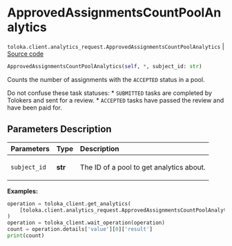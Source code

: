 # ApprovedAssignmentsCountPoolAnalytics
`toloka.client.analytics_request.ApprovedAssignmentsCountPoolAnalytics` | [Source code](https://github.com/Toloka/toloka-kit/blob/v1.2.2/src/client/analytics_request.py#L136)

```python
ApprovedAssignmentsCountPoolAnalytics(self, *, subject_id: str)
```

Counts the number of assignments with the `ACCEPTED` status in a pool.


Do not confuse these task statuses:
    * `SUBMITTED` tasks are completed by Tolokers and sent for a review.
    * `ACCEPTED` tasks have passed the review and have been paid for.

## Parameters Description

| Parameters | Type | Description |
| :----------| :----| :-----------|
`subject_id`|**str**|<p>The ID of a pool to get analytics about.</p>

**Examples:**


```python
operation = toloka_client.get_analytics(
    [toloka.client.analytics_request.ApprovedAssignmentsCountPoolAnalytics(subject_id='1084779')]
)
operation = toloka_client.wait_operation(operation)
count = operation.details['value'][0]['result']
print(count)
```
